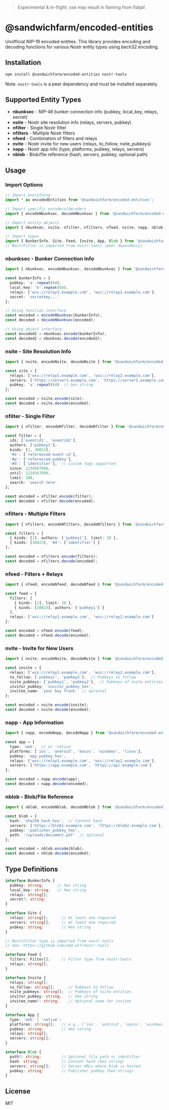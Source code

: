 > Experimental & in-flight; use may result in flaming from fiatjaf.

# @sandwichfarm/encoded-entities

Unofficial NIP-19 encoded entities. This library provides encoding and decoding functions for various Nostr entity types using bech32 encoding.

## Installation

```bash
npm install @sandwichfarm/encoded-entities nostr-tools
```

Note: `nostr-tools` is a peer dependency and must be installed separately.

## Supported Entity Types

- **nbunksec** - NIP-46 bunker connection info (pubkey, local_key, relays, secret)
- **nsite** - Nostr site resolution info (relays, servers, pubkey)
- **nfilter** - Single Nostr filter
- **nfilters** - Multiple Nostr filters
- **nfeed** - Combination of filters and relays
- **nvite** - Nostr invite for new users (relays, to_follow, nsite_pubkeys)
- **napp** - Nostr app info (type, platforms, pubkey, relays, servers)
- **nblob** - Blob/file reference (hash, servers, pubkey, optional path)

## Usage

### Import Options

```typescript
// Import everything
import * as encodedEntities from '@sandwichfarm/encoded-entities';

// Import specific encoders/decoders
import { encodeNbunksec, decodeNbunksec } from '@sandwichfarm/encoded-entities';

// Import entity objects
import { nbunksec, nsite, nfilter, nfilters, nfeed, nvite, napp, nblob } from '@sandwichfarm/encoded-entities';

// Import types
import { BunkerInfo, Site, Feed, Invite, App, Blob } from '@sandwichfarm/encoded-entities';
// NostrFilter is imported from nostr-tools (peer dependency)
```

### nbunksec - Bunker Connection Info

```typescript
import { nbunksec, encodeNbunksec, decodeNbunksec } from '@sandwichfarm/encoded-entities';

const bunkerInfo = {
  pubkey: 'a'.repeat(64),
  local_key: 'b'.repeat(64),
  relays: ['wss://relay1.example.com', 'wss://relay2.example.com'],
  secret: 'secretkey...'
};

// Using function interface
const encoded = encodeNbunksec(bunkerInfo);
const decoded = decodeNbunksec(encoded);

// Using object interface
const encoded2 = nbunksec.encode(bunkerInfo);
const decoded2 = nbunksec.decode(encoded2);
```

### nsite - Site Resolution Info

```typescript
import { nsite, encodeNsite, decodeNsite } from '@sandwichfarm/encoded-entities';

const site = {
  relays: ['wss://relay1.example.com', 'wss://relay2.example.com'],
  servers: ['https://server1.example.com', 'https://server2.example.com'],
  pubkey: 'a'.repeat(64)  // hex string
};

const encoded = nsite.encode(site);
const decoded = nsite.decode(encoded);
```

### nfilter - Single Filter

```typescript
import { nfilter, encodeNfilter, decodeNfilter } from '@sandwichfarm/encoded-entities';

const filter = {
  ids: ['eventid1', 'eventid2'],
  authors: ['pubkey1'],
  kinds: [1, 30023],
  '#e': ['referenced-event-id'],
  '#p': ['referenced-pubkey'],
  '#d': ['identifier'],  // Custom tags supported
  since: 1234567890,
  until: 1234567899,
  limit: 100,
  search: 'search term'
};

const encoded = nfilter.encode(filter);
const decoded = nfilter.decode(encoded);
```

### nfilters - Multiple Filters

```typescript
import { nfilters, encodeNfilters, decodeNfilters } from '@sandwichfarm/encoded-entities';

const filters = [
  { kinds: [1], authors: ['pubkey1'], limit: 10 },
  { kinds: [30023], '#d': ['identifier'] }
];

const encoded = nfilters.encode(filters);
const decoded = nfilters.decode(encoded);
```

### nfeed - Filters + Relays

```typescript
import { nfeed, encodeNfeed, decodeNfeed } from '@sandwichfarm/encoded-entities';

const feed = {
  filters: [
    { kinds: [1], limit: 20 },
    { kinds: [30023], authors: ['pubkey1'] }
  ],
  relays: ['wss://relay1.example.com', 'wss://relay2.example.com']
};

const encoded = nfeed.encode(feed);
const decoded = nfeed.decode(encoded);
```

### nvite - Invite for New Users

```typescript
import { nvite, encodeNvite, decodeNvite } from '@sandwichfarm/encoded-entities';

const invite = {
  relays: ['wss://relay1.example.com', 'wss://relay2.example.com'],
  to_follow: ['pubkey1', 'pubkey2'],  // Pubkeys to follow
  nsite_pubkeys: ['pubkey1', 'pubkey2'],  // Pubkeys of nsite entities
  invitor_pubkey: 'invitor_pubkey_hex',
  invitee_name: 'your boy frank'  // optional
};

const encoded = nvite.encode(invite);
const decoded = nvite.decode(encoded);
```

### napp - App Information

```typescript
import { napp, encodeNapp, decodeNapp } from '@sandwichfarm/encoded-entities';

const app = {
  type: 'web',  // or 'native'
  platforms: ['ios', 'android', 'macos', 'windows', 'linux'],
  pubkey: 'app_pubkey_hex',
  relays: ['wss://relay1.example.com', 'wss://relay2.example.com'],
  servers: ['https://app.example.com', 'https://api.example.com']
};

const encoded = napp.encode(app);
const decoded = napp.decode(encoded);
```

### nblob - Blob/File Reference

```typescript
import { nblob, encodeNblob, decodeNblob } from '@sandwichfarm/encoded-entities';

const blob = {
  hash: 'sha256_hash_hex',  // Content hash
  servers: ['https://blob1.example.com', 'https://blob2.example.com'],
  pubkey: 'publisher_pubkey_hex',
  path: '/uploads/document.pdf'  // optional
};

const encoded = nblob.encode(blob);
const decoded = nblob.decode(encoded);
```

## Type Definitions

```typescript
interface BunkerInfo {
  pubkey: string;      // hex string
  local_key: string;   // hex string
  relays: string[];
  secret?: string;
}

interface Site {
  relays: string[];      // At least one required
  servers: string[];     // At least one required  
  pubkey: string;        // Hex string
}

// NostrFilter type is imported from nostr-tools
// See: https://github.com/nbd-wtf/nostr-tools

interface Feed {
  filters: Filter[];     // Filter type from nostr-tools
  relays: string[];
}

interface Invite {
  relays: string[];
  to_follow: string[];      // Pubkeys to follow
  nsite_pubkeys: string[];  // Pubkeys of nsite entities
  invitor_pubkey: string;   // Hex string
  invitee_name?: string;    // Optional name for invitee
}

interface App {
  type: 'web' | 'native';
  platforms: string[];   // e.g., ['ios', 'android', 'macos', 'windows', 'linux']
  pubkey: string;        // Hex string
  relays: string[];
  servers: string[];
}

interface Blob {
  path?: string;         // Optional file path or identifier
  hash: string;          // Content hash (hex string)
  servers: string[];     // Server URLs where blob is hosted
  pubkey: string;        // Publisher pubkey (hex string)
}
```

## License

MIT
